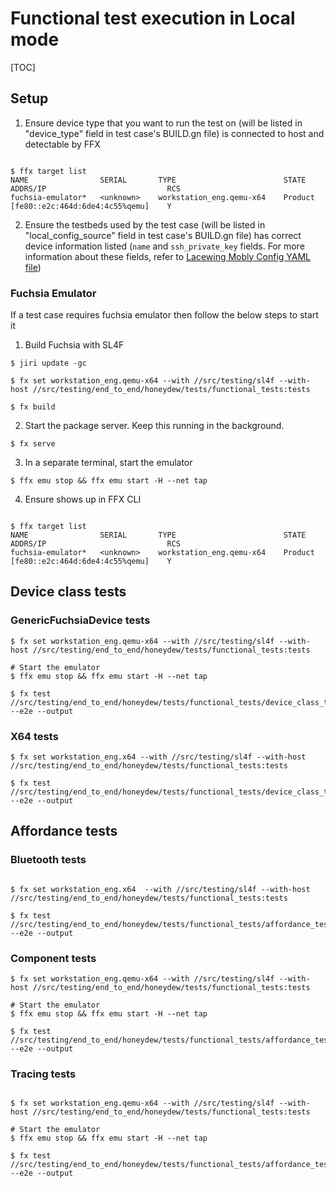 # Functional test execution in Local mode

[TOC]

## Setup
1. Ensure device type that you want to run the test on (will be listed in
"device_type" field in test case's BUILD.gn file) is connected to host and
detectable by FFX
```shell

$ ffx target list
NAME                SERIAL       TYPE                        STATE      ADDRS/IP                           RCS
fuchsia-emulator*   <unknown>    workstation_eng.qemu-x64    Product    [fe80::e2c:464d:6de4:4c55%qemu]    Y
```

2. Ensure the testbeds used by the test case (will be listed in
"local_config_source" field in test case's BUILD.gn file) has correct device
information listed (`name` and `ssh_private_key` fields. For more information
about these fields, refer to
[Lacewing Mobly Config YAML file](../../../README.md#Mobly-Config-YAML-File))


### Fuchsia Emulator
If a test case requires fuchsia emulator then follow the below steps to start it

1. Build Fuchsia with SL4F
```shell
$ jiri update -gc

$ fx set workstation_eng.qemu-x64 --with //src/testing/sl4f --with-host //src/testing/end_to_end/honeydew/tests/functional_tests:tests

$ fx build
```

2. Start the package server. Keep this running in the background.
```shell
$ fx serve
```

3. In a separate terminal, start the emulator
```shell
$ ffx emu stop && ffx emu start -H --net tap
```

4. Ensure shows up in FFX CLI
```shell

$ ffx target list
NAME                SERIAL       TYPE                        STATE      ADDRS/IP                           RCS
fuchsia-emulator*   <unknown>    workstation_eng.qemu-x64    Product    [fe80::e2c:464d:6de4:4c55%qemu]    Y
```

## Device class tests

### GenericFuchsiaDevice tests
```shell
$ fx set workstation_eng.qemu-x64 --with //src/testing/sl4f --with-host //src/testing/end_to_end/honeydew/tests/functional_tests:tests

# Start the emulator
$ ffx emu stop && ffx emu start -H --net tap

$ fx test //src/testing/end_to_end/honeydew/tests/functional_tests/device_class_tests/test_generic_fuchsia_device:generic_fuchsia_device_test --e2e --output
```

### X64 tests
```shell
$ fx set workstation_eng.x64 --with //src/testing/sl4f --with-host //src/testing/end_to_end/honeydew/tests/functional_tests:tests

$ fx test //src/testing/end_to_end/honeydew/tests/functional_tests/device_class_tests/test_x64:x64_test --e2e --output
```

## Affordance tests

### Bluetooth tests
``` shell

$ fx set workstation_eng.x64  --with //src/testing/sl4f --with-host //src/testing/end_to_end/honeydew/tests/functional_tests:tests

$ fx test //src/testing/end_to_end/honeydew/tests/functional_tests/affordance_tests/test_bluetooth_default:bluetooth_default_test --e2e --output
```

### Component tests
```shell
$ fx set workstation_eng.qemu-x64 --with //src/testing/sl4f --with-host //src/testing/end_to_end/honeydew/tests/functional_tests:tests

# Start the emulator
$ ffx emu stop && ffx emu start -H --net tap

$ fx test //src/testing/end_to_end/honeydew/tests/functional_tests/affordance_tests/test_component_default:component_default_test --e2e --output
```

### Tracing tests
``` shell

$ fx set workstation_eng.qemu-x64 --with //src/testing/sl4f --with-host //src/testing/end_to_end/honeydew/tests/functional_tests:tests

# Start the emulator
$ ffx emu stop && ffx emu start -H --net tap

$ fx test //src/testing/end_to_end/honeydew/tests/functional_tests/affordance_tests/test_tracing_default:tracing_default_test --e2e --output
```
